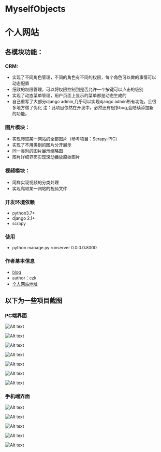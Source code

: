 # MyselfObjects
# 个人网站

## 各模块功能：

### CRM:
- 实现了不同角色管理，不同的角色有不同的权限，每个角色可以做的事情可以动态配置
- 细致的权限管理，可以将权限控制到是否允许一个按键可以点击的级别
- 实现了动态菜单管理，用户页面上显示的菜单都是动态生成的
- 自己重写了大部分django admin,几乎可以实现django admin所有功能，且很多地方做了优化
注：此项目依然在开发中，必然还有很多bug,会陆续添加新的功能。

### 图片模块：
- 实现爬取某一网站的全部图片（参考项目：Scrapy-PIC）
- 实现了不用类别的图片分开展示
- 同一类别的图片展示缩略图
- 图片详细界面实现滚动播放原始图片

### 视频模块：
- 同样实现视频的分类处理
- 实现爬取某一网站的视频文件


### 开发环境依赖
- python3.7+
- django 2.1+
- scrapy

### 使用
- python manage.py runserver 0.0.0.0:8000

### 作者基本信息
- [blog](http://www.cnblogs.com/daemon-czk/)
- author：czk
- [个人网站地址](http://229z602g38.imwork.net/)


## 以下为一些项目截图
### PC端界面

![Alt text](https://github.com/czk1989/MyselfObjects/raw/master/%E4%B8%AA%E4%BA%BA%E7%BD%91%E7%AB%99%E7%95%8C%E9%9D%A2%E5%B1%95%E7%A4%BA/%E9%A6%96%E9%A1%B5.jpg)

![Alt text](https://github.com/czk1989/MyselfObjects/raw/master/%E4%B8%AA%E4%BA%BA%E7%BD%91%E7%AB%99%E7%95%8C%E9%9D%A2%E5%B1%95%E7%A4%BA/%E5%9B%BE%E7%89%87.jpg)

![Alt text](https://github.com/czk1989/MyselfObjects/raw/master/%E4%B8%AA%E4%BA%BA%E7%BD%91%E7%AB%99%E7%95%8C%E9%9D%A2%E5%B1%95%E7%A4%BA/%E5%9B%BE%E7%89%87%E8%AF%A6%E7%BB%86%E5%B1%95%E7%A4%BA%E9%A1%B5.jpg)


![Alt text](https://github.com/czk1989/MyselfObjects/raw/master/%E4%B8%AA%E4%BA%BA%E7%BD%91%E7%AB%99%E7%95%8C%E9%9D%A2%E5%B1%95%E7%A4%BA/%E8%A7%86%E9%A2%91%E6%92%AD%E6%94%BE%E5%B1%95%E7%A4%BA%E9%A1%B5.jpg)


![Alt text](https://github.com/czk1989/MyselfObjects/raw/master/%E4%B8%AA%E4%BA%BA%E7%BD%91%E7%AB%99%E7%95%8C%E9%9D%A2%E5%B1%95%E7%A4%BA/%E7%99%BB%E5%BD%95%E9%80%89%E6%8B%A9%E7%95%8C%E9%9D%A2.jpg)


![Alt text](https://github.com/czk1989/MyselfObjects/raw/master/%E4%B8%AA%E4%BA%BA%E7%BD%91%E7%AB%99%E7%95%8C%E9%9D%A2%E5%B1%95%E7%A4%BA/%E7%AE%A1%E7%90%86%E5%91%98%E7%95%8C%E9%9D%A2.jpg)


![Alt text](https://github.com/czk1989/MyselfObjects/raw/master/%E4%B8%AA%E4%BA%BA%E7%BD%91%E7%AB%99%E7%95%8C%E9%9D%A2%E5%B1%95%E7%A4%BA/%E7%AE%A1%E7%90%86%E5%91%98%E7%9A%84%E5%AE%A2%E6%88%B7%E4%BF%A1%E6%81%AF%E8%A1%A8.jpg)


### 手机端界面

![Alt text](https://github.com/czk1989/MyselfObjects/raw/master/%E4%B8%AA%E4%BA%BA%E7%BD%91%E7%AB%99%E7%95%8C%E9%9D%A2%E5%B1%95%E7%A4%BA/IMG_20181218_162646.png)

![Alt text](https://github.com/czk1989/MyselfObjects/raw/master/%E4%B8%AA%E4%BA%BA%E7%BD%91%E7%AB%99%E7%95%8C%E9%9D%A2%E5%B1%95%E7%A4%BA/IMG_20181218_162708.png)

![Alt text](https://github.com/czk1989/MyselfObjects/raw/master/%E4%B8%AA%E4%BA%BA%E7%BD%91%E7%AB%99%E7%95%8C%E9%9D%A2%E5%B1%95%E7%A4%BA/IMG_20181218_162806.png)

![Alt text](https://github.com/czk1989/MyselfObjects/raw/master/%E4%B8%AA%E4%BA%BA%E7%BD%91%E7%AB%99%E7%95%8C%E9%9D%A2%E5%B1%95%E7%A4%BA/IMG_20181218_162841.png)

![Alt text](https://github.com/czk1989/MyselfObjects/raw/master/%E4%B8%AA%E4%BA%BA%E7%BD%91%E7%AB%99%E7%95%8C%E9%9D%A2%E5%B1%95%E7%A4%BA/IMG_20181218_162909.png)


